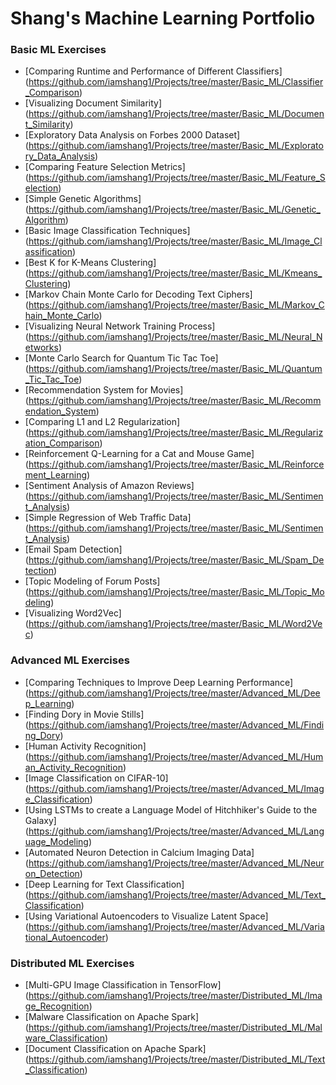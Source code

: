 # Shang's Machine Learning Portfolio

### Basic ML Exercises
- [Comparing Runtime and Performance of Different Classifiers] (https://github.com/iamshang1/Projects/tree/master/Basic_ML/Classifier_Comparison)
- [Visualizing Document Similarity] (https://github.com/iamshang1/Projects/tree/master/Basic_ML/Document_Similarity)
- [Exploratory Data Analysis on Forbes 2000 Dataset] (https://github.com/iamshang1/Projects/tree/master/Basic_ML/Exploratory_Data_Analysis)
- [Comparing Feature Selection Metrics] (https://github.com/iamshang1/Projects/tree/master/Basic_ML/Feature_Selection)
- [Simple Genetic Algorithms] (https://github.com/iamshang1/Projects/tree/master/Basic_ML/Genetic_Algorithm)
- [Basic Image Classification Techniques] (https://github.com/iamshang1/Projects/tree/master/Basic_ML/Image_Classification)
- [Best K for K-Means Clustering] (https://github.com/iamshang1/Projects/tree/master/Basic_ML/Kmeans_Clustering)
- [Markov Chain Monte Carlo for Decoding Text Ciphers] (https://github.com/iamshang1/Projects/tree/master/Basic_ML/Markov_Chain_Monte_Carlo)
- [Visualizing Neural Network Training Process] (https://github.com/iamshang1/Projects/tree/master/Basic_ML/Neural_Networks)
- [Monte Carlo Search for Quantum Tic Tac Toe] (https://github.com/iamshang1/Projects/tree/master/Basic_ML/Quantum_Tic_Tac_Toe)
- [Recommendation System for Movies] (https://github.com/iamshang1/Projects/tree/master/Basic_ML/Recommendation_System)
- [Comparing L1 and L2 Regularization] (https://github.com/iamshang1/Projects/tree/master/Basic_ML/Regularization_Comparison)
- [Reinforcement Q-Learning for a Cat and Mouse Game] (https://github.com/iamshang1/Projects/tree/master/Basic_ML/Reinforcement_Learning)
- [Sentiment Analysis of Amazon Reviews] (https://github.com/iamshang1/Projects/tree/master/Basic_ML/Sentiment_Analysis)
- [Simple Regression of Web Traffic Data] (https://github.com/iamshang1/Projects/tree/master/Basic_ML/Sentiment_Analysis)
- [Email Spam Detection] (https://github.com/iamshang1/Projects/tree/master/Basic_ML/Spam_Detection)
- [Topic Modeling of Forum Posts] (https://github.com/iamshang1/Projects/tree/master/Basic_ML/Topic_Modeling)
- [Visualizing Word2Vec] (https://github.com/iamshang1/Projects/tree/master/Basic_ML/Word2Vec)

### Advanced ML Exercises
- [Comparing Techniques to Improve Deep Learning Performance] (https://github.com/iamshang1/Projects/tree/master/Advanced_ML/Deep_Learning)
- [Finding Dory in Movie Stills] (https://github.com/iamshang1/Projects/tree/master/Advanced_ML/Finding_Dory)
- [Human Activity Recognition] (https://github.com/iamshang1/Projects/tree/master/Advanced_ML/Human_Activity_Recognition)
- [Image Classification on CIFAR-10] (https://github.com/iamshang1/Projects/tree/master/Advanced_ML/Image_Classification)
- [Using LSTMs to create a Language Model of Hitchhiker's Guide to the Galaxy] (https://github.com/iamshang1/Projects/tree/master/Advanced_ML/Language_Modeling)
- [Automated Neuron Detection in Calcium Imaging Data] (https://github.com/iamshang1/Projects/tree/master/Advanced_ML/Neuron_Detection)
- [Deep Learning for Text Classification] (https://github.com/iamshang1/Projects/tree/master/Advanced_ML/Text_Classification)
- [Using Variational Autoencoders to Visualize Latent Space] (https://github.com/iamshang1/Projects/tree/master/Advanced_ML/Variational_Autoencoder)

### Distributed ML Exercises
- [Multi-GPU Image Classification in TensorFlow] (https://github.com/iamshang1/Projects/tree/master/Distributed_ML/Image_Recognition)
- [Malware Classification on Apache Spark] (https://github.com/iamshang1/Projects/tree/master/Distributed_ML/Malware_Classification)
- [Document Classification on Apache Spark] (https://github.com/iamshang1/Projects/tree/master/Distributed_ML/Text_Classification)